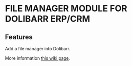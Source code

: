 # FILE MANAGER MODULE FOR DOLIBARR ERP/CRM

## Features
Add a file manager into Dolibarr.

More information <a href="https://wiki.dolibarr.org/index.php/Module_File_Manager" target="_new">this wiki page</a>.
